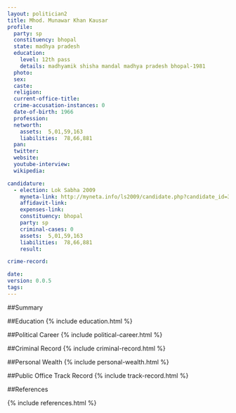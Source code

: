 ```yaml
---
layout: politician2
title: Mhod. Munawar Khan Kausar
profile: 
  party: sp
  constituency: bhopal
  state: madhya pradesh
  education: 
    level: 12th pass
    details: madhyamik shisha mandal madhya pradesh bhopal-1981
  photo: 
  sex: 
  caste: 
  religion: 
  current-office-title: 
  crime-accusation-instances: 0
  date-of-birth: 1966
  profession: 
  networth: 
    assets:  5,01,59,163
    liabilities:  78,66,881
  pan: 
  twitter: 
  website: 
  youtube-interview: 
  wikipedia: 

candidature: 
  - election: Lok Sabha 2009
    myneta-link: http://myneta.info/ls2009/candidate.php?candidate_id=3397
    affidavit-link: 
    expenses-link: 
    constituency: bhopal 
    party: sp
    criminal-cases: 0
    assets:  5,01,59,163
    liabilities:  78,66,881
    result:  

crime-record: 

date: 
version: 0.0.5
tags: 
---
```

##Summary


##Education
{% include education.html %}


##Political Career
{% include political-career.html %}


##Criminal Record
{% include criminal-record.html %}


##Personal Wealth
{% include personal-wealth.html %}


##Public Office Track Record
{% include track-record.html %}


##References


{% include references.html %}